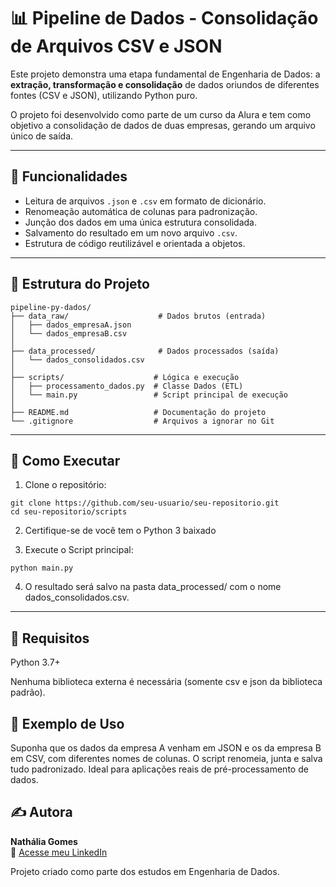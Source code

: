 # 📊 Pipeline de Dados - Consolidação de Arquivos CSV e JSON

Este projeto demonstra uma etapa fundamental de Engenharia de Dados: a **extração, transformação e consolidação** de dados oriundos de diferentes fontes (CSV e JSON), utilizando Python puro.

O projeto foi desenvolvido como parte de um curso da Alura e tem como objetivo a consolidação de dados de duas empresas, gerando um arquivo único de saída.

---

## 🧠 Funcionalidades

- Leitura de arquivos `.json` e `.csv` em formato de dicionário.
- Renomeação automática de colunas para padronização.
- Junção dos dados em uma única estrutura consolidada.
- Salvamento do resultado em um novo arquivo `.csv`.
- Estrutura de código reutilizável e orientada a objetos.

---

## 📁 Estrutura do Projeto

```
pipeline-py-dados/
├── data_raw/                    # Dados brutos (entrada)
│   ├── dados_empresaA.json
│   └── dados_empresaB.csv
│
├── data_processed/              # Dados processados (saída)
│   └── dados_consolidados.csv
│
├── scripts/                    # Lógica e execução
│   ├── processamento_dados.py  # Classe Dados (ETL)
│   └── main.py                 # Script principal de execução
│
├── README.md                   # Documentação do projeto
└── .gitignore                  # Arquivos a ignorar no Git
```


---

## 🚀 Como Executar

1. Clone o repositório:

```
git clone https://github.com/seu-usuario/seu-repositorio.git
cd seu-repositorio/scripts
```

2. Certifique-se de você tem o Python 3 baixado
   
3. Execute o Script principal:

```
python main.py
``` 

4. O resultado será salvo na pasta data_processed/ com o nome dados_consolidados.csv.

---

## 🔧 Requisitos

Python 3.7+

Nenhuma biblioteca externa é necessária (somente csv e json da biblioteca padrão).

## 🧪 Exemplo de Uso

Suponha que os dados da empresa A venham em JSON e os da empresa B em CSV, com diferentes nomes de colunas. O script renomeia, junta e salva tudo padronizado. Ideal para aplicações reais de pré-processamento de dados.

## ✍️ Autora

**Nathália Gomes**  
🔗 [Acesse meu LinkedIn](https://www.linkedin.com/in/nathaliagomes)

Projeto criado como parte dos estudos em Engenharia de Dados.
